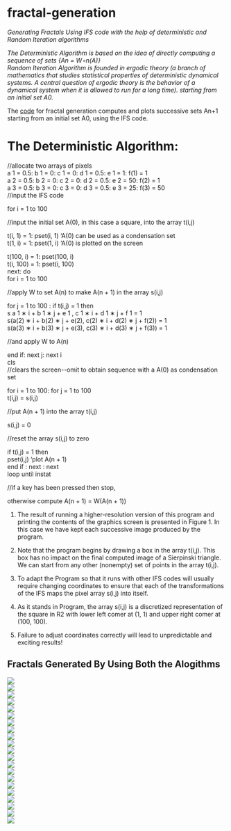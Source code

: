 # fractal-generation
*Generating Fractals Using IFS code with the help of deterministic and Random Iteration algorithms* <br />

*The Deterministic Algorithm is based on the idea of directly computing a sequence of sets {An = W∘n(A)}* <br />
*Random Iteration Algorithm is founded in ergodic theory (a branch of mathematics that studies statistical properties of deterministic dynamical systems. A central question of ergodic theory is the behavior of a dynamical system when it is allowed to run for a long time). starting from an initial set A0.* <br />

The [code](https://github.com/indradhar/fractal-generation/blob/main/Code%20For%20Fractal%20Generation.ipynb) for fractal generation computes and plots successive sets An+1 starting from an initial set A0, using the IFS code.

# The Deterministic Algorithm: #

  //allocate two arrays of pixels <br />
  a 1 = 0.5: b 1 = 0: c 1 = 0: d 1 = 0.5: e 1 = 1: f(1) = 1<br />
  a 2 = 0.5: b 2 = 0: c 2 = 0: d 2 = 0.5: e 2 = 50: f(2) = 1<br />
  a 3 = 0.5: b 3 = 0: c 3 = 0: d 3 = 0.5: e 3 = 25: f(3) = 50<br />
  //input the IFS code<br />

  for i = 1 to 100<br />

  //input the initial set A(0), in this case a square, into the array t(i,j)

  t(i, 1) = 1: pset(i, 1) ‘A(0) can be used as a condensation set <br />
  t(1, i) = 1: pset(1, i) ‘A(0) is plotted on the screen

  t(100, i) = 1: pset(100, i)<br />
  t(i, 100) = 1: pset(i, 100)<br />
  next: do<br />
  for i = 1 to 100<br />

  //apply W to set A(n) to make A(n + 1) in the array s(i,j)<br />

  for j = 1 to 100 : if t(i,j) = 1 then<br />
  s a 1 ∗ i + b 1 ∗ j + e 1 , c 1 ∗ i + d 1 ∗ j + f 1 = 1<br />
  s(a(2) ∗ i + b(2) ∗ j + e(2), c(2) ∗ i + d(2) ∗ j + f(2)) = 1<br />
  s(a(3) ∗ i + b(3) ∗ j + e(3), c(3) ∗ i + d(3) ∗ j + f(3)) = 1<br />

  //and apply W to A(n)<br />

  end if: next j: next i<br />
  cls <br />
  //clears the screen--omit to obtain sequence with a A(0) as condensation set<br />

  for i = 1 to 100: for j = 1 to 100<br />
  t(i,j) = s(i,j)<br />

  //put A(n + 1) into the array t(i,j)<br />

  s(i,j) = 0

  //reset the array s(i,j) to zero

  if t(i,j) = 1 then<br />
  pset(i,j) ‘plot A(n + 1)<br />
  end if : next : next<br />
  loop until instat<br />

  //if a key has been pressed then stop,

  otherwise compute A(n + 1) = W(A(n + 1))<br />


1. The result of running a higher-resolution version of this program and printing the contents of the graphics screen is presented in Figure 1. In this case we have kept each successive image produced by the program. 

2. Note that the program begins by drawing a box in the array t(i,j). This box has no impact on the final computed image of a Sierpinski triangle. We can start from any other (nonempty) set of points in the array t(i,j). 

3. To adapt the Program so that it runs with other IFS codes will usually require changing coordinates to ensure that each of
the transformations of the IFS maps the pixel array s(i,j) into itself.

4. As it stands in Program, the array s(i,j) is a discretized representation of the square in R2 with lower left comer at
(1, 1) and upper right comer at (100, 100). 

5. Failure to adjust coordinates correctly will lead to unpredictable and exciting results! 


## Fractals Generated By Using Both the Alogithms <br />
![](https://github.com/indradhar/fractal-generation/blob/main/Barnsley%20Fern%20fractal.png)<br />
![](https://github.com/indradhar/fractal-generation/blob/main/Dragon%20curve%20fractal.png)<br />
![](https://github.com/indradhar/fractal-generation/blob/main/IFSfractalUsingIterationMethod%20(2).png)<br />
![](https://github.com/indradhar/fractal-generation/blob/main/IFSfractalUsingIterationMethod%20(3).png)<br />
![](https://github.com/indradhar/fractal-generation/blob/main/IFSfractalUsingIterationMethod%20(4).png)<br />
![](https://github.com/indradhar/fractal-generation/blob/main/IFSfractalUsingIterationMethod%20(5).png)<br />
![](https://github.com/indradhar/fractal-generation/blob/main/IFSfractalUsingIterationMethod%20(6).png)<br />
![](https://github.com/indradhar/fractal-generation/blob/main/IFSfractalUsingIterationMethod%20(7).png)<br />
![](https://github.com/indradhar/fractal-generation/blob/main/IFSfractalUsingIterationMethod%20(8).png)<br />
![](https://github.com/indradhar/fractal-generation/blob/main/Levy%20C%20curve%20fractal.png)<br />
![](https://github.com/indradhar/fractal-generation/blob/main/Sierpinski%20Triangle%20fractal.png)<br />
![](https://github.com/indradhar/fractal-generation/blob/main/ques1%20fractal.png)<br />
![](https://github.com/indradhar/fractal-generation/blob/main/ques2%20fractal.png)<br />
![](https://github.com/indradhar/fractal-generation/blob/main/random%20fractal.png)<br />
![](https://github.com/indradhar/fractal-generation/blob/main/Fractal%201.jpeg)<br />
![](https://github.com/indradhar/fractal-generation/blob/main/Fractal%202.jpeg)<br />
![](https://github.com/indradhar/fractal-generation/blob/main/Fractal%204.jpeg)<br />
![](https://github.com/indradhar/fractal-generation/blob/main/Fractal%205.jpeg)<br />
![](https://github.com/indradhar/fractal-generation/blob/main/Fractal%206.jpeg)<br />
![](https://github.com/indradhar/fractal-generation/blob/main/Fractal%207.jpeg)<br />
![](https://github.com/indradhar/fractal-generation/blob/main/Fractal%203.jpeg)<br />
